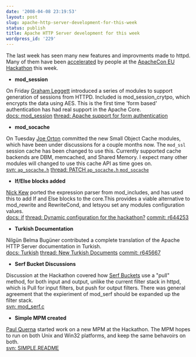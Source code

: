 ```yaml
---
date: '2008-04-08 23:19:53'
layout: post
slug: apache-http-server-development-for-this-week
status: publish
title: Apache HTTP Server development for this week
wordpress_id: '229'
---
```






The last week has seen many new features and improvments made to httpd.  Many of them have been [accelerated](http://www.ohloh.net/projects/apache) by people at the [ApacheCon EU Hackathon](http://www.flickr.com/search/?q=apachecon&s=rec) this week. 







  * **mod_session**

On Friday [Graham Leggett](http://www.ohloh.net/projects/apache/contributors/311385142451) introduced a series of modules to support generation of sessions from HTTPD.  Included is mod_session_crytpo, which encrypts the data using AES.  This is the first time 'form based' authentication has had real support in the Apache Core.   
[docs: mod_session](http://httpd.apache.org/docs/trunk/mod/mod_session.html) 
[thread: Apache support for form authentication](http://mail-archives.apache.org/mod_mbox/httpd-dev/200804.mbox/%3c47F6432A.9060402@sharp.fm%3e)







  * **mod_socache**

On Tuesday [Joe Orton](http://www.ohloh.net/projects/apache/contributors/309237654848) committed the new Small Object Cache modules, which have been under discussions for a couple months now.  The `mod_ssl` session cache has been changed to use this.  Currently supported cache backends are DBM, memcached, and Shared Memory.  I expect many other modules will changed to use this cache API as time goes on.  
[svn: `ap_socache.h`](http://svn.apache.org/repos/asf/httpd/httpd/trunk/modules/cache/ap_socache.h) 
[thread: PATCH `ap_socache.h` `mod_socache`](http://mail-archives.apache.org/mod_mbox/httpd-dev/200804.mbox/%3c20080408105325.GA2464@redhat.com%3e)  








  * **If/Else blocks added**

[Nick Kew](http://www.ohloh.net/projects/apache/contributors/311385142454) ported the expression parser from mod_includes, and has used this to add If and Else blocks to the core.This provides a viable alternative to mod_rewrite and RewriteCond, and letsyou set any modules configuration values.   
[docs: if](http://httpd.apache.org/docs/trunk/mod/core.html#if) 
[thread: Dynamic configuration for the hackathon?](http://mail-archives.apache.org/mod_mbox/httpd-dev/200803.mbox/%3C20080326130647.7f9ae161@grimnir%3E) 
[commit: r644253](http://svn.apache.org/viewvc?view=rev&revision=644253)







  * **Turkish Documentation**

Nilgün Belma Bugüner contributed a complete translation of the Apache HTTP Server documentation in Turkish.   
[docs: Turkish](http://httpd.apache.org/docs/trunk/tr/) 
[thread: New Turkish Documents](http://mail-archives.apache.org/mod_mbox/httpd-docs/200804.mbox/%3C200804071045.47224@belgeler.gen.tr.ileti.no%3E) 
[commit: r645667](http://svn.apache.org/viewvc?view=rev&revision=645667)








  * **Serf Bucket Discussions**

Discussion at the Hackathon covered how [Serf Buckets](http://code.google.com/p/serf/source/browse/trunk/design-guide.txt) use a "pull" method, for both input and output, unlike the current filter stack in httpd, which is Pull for input filters, but push for output filters. There was general agreement that the expieriment  of mod_serf should be expanded up the filter stack.   
[svn: mod_serf.c](http://svn.apache.org/repos/asf/httpd/sandbox/amsterdam/d/modules/proxy/mod_serf.c)








  * **Simple MPM created**

[Paul Querna](http://www.ohloh.net/projects/apache/contributors/311385142467) started work on a new MPM at the Hackathon. The MPM hopes to run on both Unix and Win32 platforms, and keep the same behavoirs on both.   
[svn: SIMPLE.README](http://svn.apache.org/repos/asf/httpd/sandbox/amsterdam/d/server/mpm/simple/SIMPLE.README)









